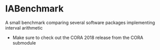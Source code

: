 # IABenchmark
A small benchmark comparing several software packages implementing interval arithmetic

- Make sure to check out the CORA 2018 release from the CORA submodule
